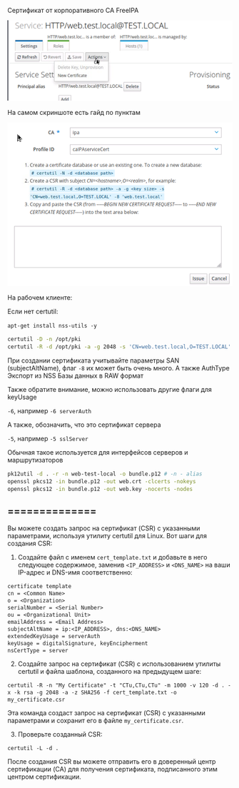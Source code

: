 Сертификат от корпоративного CA FreeIPA

![](cert1.png)

На самом скриншоте есть гайд по пунктам

![](cert2.png)

На рабочем клиенте:

Если нет certutil:

`apt-get install nss-utils -y`

```bash
certutil -D -n /opt/pki
certutil -R -d /opt/pki -a -g 2048 -s 'CN=web.test.local,O=TEST.LOCAL' -8 'web.test.local' # -8 - subjectAltName Может быть много SAN`ов
```
При создании сертификата учитывайте параметры SAN (subjectAltName), флаг `-8` их может быть очень много. А также AuthType
Экспорт из NSS Базы данных в RAW формат

Также обратите внимание, можно использовать другие флаги для keyUsage

`-6`, например `-6 serverAuth`

А также, обозначить, что это сертификат сервера

`-5`, например `-5 sslServer`

Обычная такое используется для интерфейсов серверов и маршрутизаторов

```bash
pk12util -d . -r -n web-test-local -o bundle.p12 # -n - alias
openssl pkcs12 -in bundle.p12 -out web.crt -clcerts -nokeys
openssl pkcs12 -in bundle.p12 -out web.key -nocerts -nodes
```

## ==============

Вы можете создать запрос на сертификат (CSR) с указанными параметрами, используя утилиту certutil для Linux. Вот шаги для создания CSR:

1. Создайте файл с именем `cert_template.txt` и добавьте в него следующее содержимое, заменив `<IP_ADDRESS>` и `<DNS_NAME>` на ваши IP-адрес и DNS-имя соответственно:

```
certificate template
cn = <Common Name>
o = <Organization>
serialNumber = <Serial Number>
ou = <Organizational Unit>
emailAddress = <Email Address>
subjectAltName = ip:<IP_ADDRESS>, dns:<DNS_NAME>
extendedKeyUsage = serverAuth
keyUsage = digitalSignature, keyEncipherment
nsCertType = server
```

2. Создайте запрос на сертификат (CSR) с использованием утилиты certutil и файла шаблона, созданного на предыдущем шаге:

```
certutil -R -n "My Certificate" -t "CTu,CTu,CTu" -m 1000 -v 120 -d . -x -k rsa -g 2048 -a -z SHA256 -f cert_template.txt -o my_certificate.csr
```

Эта команда создаст запрос на сертификат (CSR) с указанными параметрами и сохранит его в файле `my_certificate.csr`.

3. Проверьте созданный CSR:

```
certutil -L -d .
```

После создания CSR вы можете отправить его в доверенный центр сертификации (CA) для получения сертификата, подписанного этим центром сертификации.
